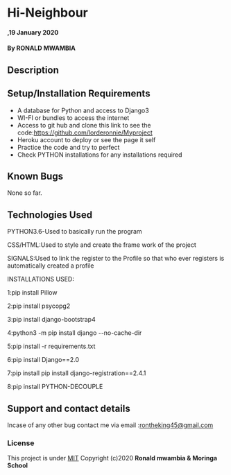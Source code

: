 # Hi-Neighbour
####   ,19 January 2020 
#### By **RONALD MWAMBIA**
## Description
    
## Setup/Installation Requirements
* A database for Python and access to Django3
* WI-FI or bundles to access the internet
* Access to git hub and clone this link to see the code:https://github.com/lorderonnie/Myproject
* Heroku account to deploy or see the page it self
* Practice the code and try to perfect
* Check PYTHON installations for any installations required
## Known Bugs
 None so far.
## Technologies Used  
PYTHON3.6-Used to basically run the program

CSS/HTML:Used to style and create the frame work of the project

SIGNALS:Used to link the register to the Profile so that who ever registers is automatically created a profile

INSTALLATIONS USED:

1:pip install Pillow

2:pip install psycopg2

3:pip install django-bootstrap4

4:python3 -m pip install django --no-cache-dir

5:pip install -r requirements.txt 

6:pip install Django==2.0

7:pip install pip install django-registration==2.4.1

8:pip install PYTHON-DECOUPLE

## Support and contact details
  Incase of any other bug contact me via email :rontheking45@gmail.com
### License
This project is under [MIT](https://github.com/lorderonnie/Hi-Neighbour/LICENSE)
Copyright (c)2020 **Ronald mwambia & Moringa School**